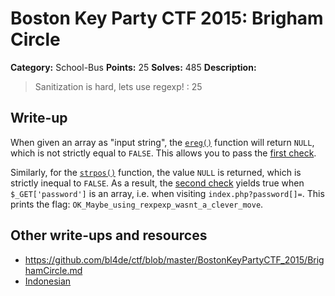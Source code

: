 # Boston Key Party CTF 2015: Brigham Circle

**Category:** School-Bus
**Points:** 25
**Solves:** 485
**Description:**

> Sanitization is hard, lets use regexp! : 25

## Write-up

When given an array as "input string", the [`ereg()`](http://php.net/manual/en/function.ereg.php) function will return `NULL`, which is not strictly equal to `FALSE`. This allows you to pass the [first check](https://github.com/ctfs/write-ups-2015/blob/8b5783df48c8cda99ceafb3dcdfabaefe4b9c9e7/boston-key-party-2015/school-bus/brigham-circle/52.10.107.64/index.txt#L12).

Similarly, for the [`strpos()`](http://php.net/manual/en/function.strpos.php) function, the value `NULL` is returned, which is strictly inequal to `FALSE`. 
As a result, the [second check](https://github.com/ctfs/write-ups-2015/blob/8b5783df48c8cda99ceafb3dcdfabaefe4b9c9e7/boston-key-party-2015/school-bus/brigham-circle/52.10.107.64/index.txt#L14) yields true when `$_GET['password']` is an array, i.e. when visiting `index.php?password[]=`.
This prints the flag: `OK_Maybe_using_rexpexp_wasnt_a_clever_move`.

## Other write-ups and resources

* <https://github.com/bl4de/ctf/blob/master/BostonKeyPartyCTF_2015/BrighamCircle.md>
* [Indonesian](http://blog.rentjong.net/2015/03/boston-key-party-2015-brigham-circle.html)
